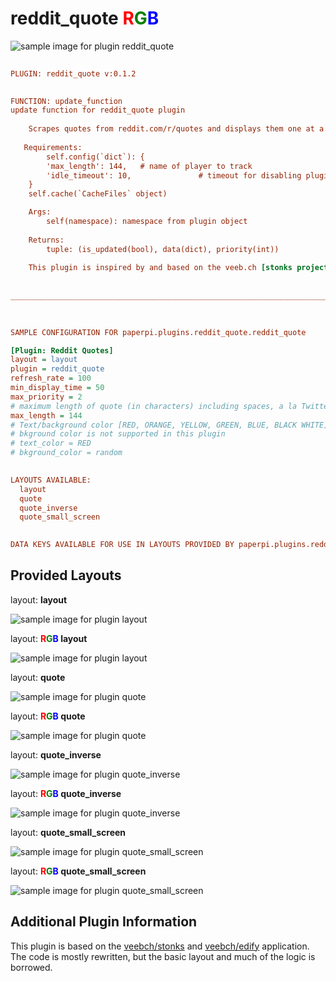 # reddit_quote <font color="red">R</font><font color="green">G</font><font color="blue">B</font>

![sample image for plugin reddit_quote](./reddit_quote.layout-L-sample.png)
```ini
 
PLUGIN: reddit_quote v:0.1.2

 
FUNCTION: update_function
update function for reddit_quote plugin
    
    Scrapes quotes from reddit.com/r/quotes and displays them one at a time
    
   Requirements:
        self.config(`dict`): {
        'max_length': 144,   # name of player to track
        'idle_timeout': 10,               # timeout for disabling plugin
    }
    self.cache(`CacheFiles` object)

    Args:
        self(namespace): namespace from plugin object
        
    Returns:
        tuple: (is_updated(bool), data(dict), priority(int))   
        
    This plugin is inspired by and based on the veeb.ch [stonks project](https://github.com/veebch/stonks)
    
    
___________________________________________________________________________
 
 

SAMPLE CONFIGURATION FOR paperpi.plugins.reddit_quote.reddit_quote

[Plugin: Reddit Quotes]
layout = layout
plugin = reddit_quote
refresh_rate = 100
min_display_time = 50
max_priority = 2
# maximum length of quote (in characters) including spaces, a la Twitter
max_length = 144
# Text/background color [RED, ORANGE, YELLOW, GREEN, BLUE, BLACK WHITE] or random
# bkground color is not supported in this plugin 
# text_color = RED
# bkground_color = random

 
LAYOUTS AVAILABLE:
  layout
  quote
  quote_inverse
  quote_small_screen
 

DATA KEYS AVAILABLE FOR USE IN LAYOUTS PROVIDED BY paperpi.plugins.reddit_quote.reddit_quote:
```

## Provided Layouts

layout: **layout**

![sample image for plugin layout](./reddit_quote.layout-L-sample.png) 


layout: **<font color="red">R</font><font color="green">G</font><font color="blue">B</font> layout**

![sample image for plugin layout](./reddit_quote.layout-RGB-sample.png) 


layout: **quote**

![sample image for plugin quote](./reddit_quote.quote-L-sample.png) 


layout: **<font color="red">R</font><font color="green">G</font><font color="blue">B</font> quote**

![sample image for plugin quote](./reddit_quote.quote-RGB-sample.png) 


layout: **quote_inverse**

![sample image for plugin quote_inverse](./reddit_quote.quote_inverse-L-sample.png) 


layout: **<font color="red">R</font><font color="green">G</font><font color="blue">B</font> quote_inverse**

![sample image for plugin quote_inverse](./reddit_quote.quote_inverse-RGB-sample.png) 


layout: **quote_small_screen**

![sample image for plugin quote_small_screen](./reddit_quote.quote_small_screen-L-sample.png) 


layout: **<font color="red">R</font><font color="green">G</font><font color="blue">B</font> quote_small_screen**

![sample image for plugin quote_small_screen](./reddit_quote.quote_small_screen-RGB-sample.png) 


## Additional Plugin Information
This plugin is based on the [veebch/stonks](https://github.com/veebch/stonks) and [veebch/edify](https://github.com/veebch/edify) application. The code is mostly rewritten, but the basic layout and much of the logic is borrowed.